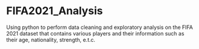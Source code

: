 # FIFA2021_Analysis
Using python to perform data cleaning and exploratory analysis on the FIFA 2021 dataset that contains various players and their information such as their age, nationality, strength, e.t.c.
